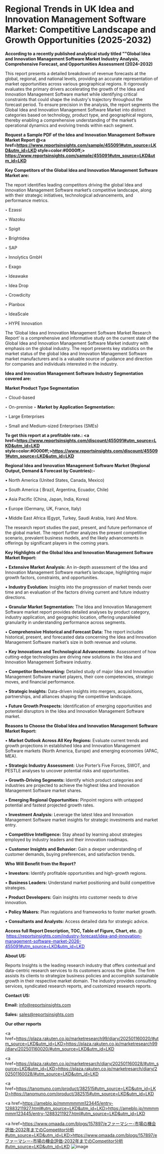 # Regional Trends in UK Idea and Innovation Management Software Market: Competitive Landscape and Growth Opportunities (2025-2032)

<strong>According to a recently published analytical study titled ""Global Idea and Innovation Management Software Market Industry Analysis, Comprehensive Forecast, and Opportunities Assessment (2024–2032)</strong>

This report presents a detailed breakdown of revenue forecasts at the global, regional, and national levels, providing an accurate representation of market opportunities across various geographical regions. It rigorously evaluates the primary drivers accelerating the growth of the Idea and Innovation Management Software market while identifying critical constraints that could shape the industry's trajectory throughout the forecast period. To ensure precision in the analysis, the report segments the Global Idea and Innovation Management Software Market into distinct categories based on technology, product type, and geographical regions, thereby enabling a comprehensive understanding of the market’s operational dynamics and evolving trends within each segment.

<strong>Request a Sample PDF of the Idea and Innovation Management Software Market Report </strong><strong>@<a href=https://www.reportsinsights.com/sample/455091#utm_source=LKD&utm_id=LKD style=color:#0000ff;> https://www.reportsinsights.com/sample/455091#utm_source=LKD&utm_id=LKD</a></strong></font>

<strong>Key Competitors of the Global Idea and Innovation Management Software Market are:</strong>

The report identifies leading competitors driving the global Idea and Innovation Management Software market’s competitive landscape, along with their strategic initiatives, technological advancements, and performance metrics.

‣ Ezassi

‣ Wazoku

‣ Spigit

‣ Brightidea

‣ SAP

‣ Innolytics GmbH

‣ Exago

‣ Ideawake

‣ Idea Drop

‣ Crowdicity

‣ Planbox

‣ IdeaScale

‣ HYPE Innovation

The ‘Global Idea and Innovation Management Software Market Research Report’ is a comprehensive and informative study on the current state of the Global Idea and Innovation Management Software Market industry with emphasis on the global industry. The report presents key statistics on the market status of the global Idea and Innovation Management Software market manufacturers and is a valuable source of guidance and direction for companies and individuals interested in the industry.

<strong>Idea and Innovation Management Software Industry Segmentation covered are:</strong>

<strong>Market Product Type Segmentation</strong>

‣ Cloud-based

‣ On-premise
‣ 
<strong>Market by Application Segmentation:</strong>

‣ Large Enterprises

‣ Small and Medium-sized Enterprises (SMEs)

<strong>To get this report at a profitable rate.: <a href=https://www.reportsinsights.com/discount/455091#utm_source=LKD&utm_id=LKD style=color:#0000ff;>https://www.reportsinsights.com/discount/455091#utm_source=LKD&utm_id=LKD</a></strong></font>

<strong>Regional Idea and Innovation Management Software Market (Regional Output, Demand &amp; Forecast by Countries):-</strong>

• North America (United States, Canada, Mexico)

• South America ( Brazil, Argentina, Ecuador, Chile)

• Asia Pacific (China, Japan, India, Korea)

• Europe (Germany, UK, France, Italy)

• Middle East Africa (Egypt, Turkey, Saudi Arabia, Iran) And More.

The research report studies the past, present, and future performance of the global market. The report further analyzes the present competitive scenario, prevalent business models, and the likely advancements in offerings by significant players in the coming years.

<strong>Key Highlights of the Global Idea and Innovation Management Software Market Report:</strong>

• <strong>Extensive Market Analysis:</strong> An in-depth assessment of the Idea and Innovation Management Software market’s landscape, highlighting major growth factors, constraints, and opportunities.

• <strong>Industry Evolution:</strong> Insights into the progression of market trends over time and an evaluation of the factors driving current and future industry directions.

• <strong>Granular Market Segmentation:</strong> The Idea and Innovation Management Software market report provides detailed analyses by product category, industry application, and geographic location, offering unparalleled granularity in understanding performance across segments.

• <strong>Comprehensive Historical and Forecast Data:</strong> The report includes historical, present, and forecasted data concerning the Idea and Innovation Management Software market’s size in both revenue and volume.

• <strong>Key Innovations and Technological Advancements:</strong> Assessment of how cutting-edge technologies are driving new solutions in the Idea and Innovation Management Software industry.

• <strong>Competitor Benchmarking:</strong> Detailed study of major Idea and Innovation Management Software market players, their core competencies, strategic moves, and financial performance.

• <strong>Strategic Insights:</strong> Data-driven insights into mergers, acquisitions, partnerships, and alliances shaping the competitive landscape.

• <strong>Future Growth Prospects:</strong> Identification of emerging opportunities and potential disruptors in the Idea and Innovation Management Software market.

<strong>Reasons to Choose the Global Idea and Innovation Management Software Market Report:</strong>

• <strong>Market Outlook Across All Key Regions:</strong> Evaluate current trends and growth projections in established Idea and Innovation Management Software markets (North America, Europe) and emerging economies (APAC, MEA).

• <strong>Strategic Industry Assessment:</strong> Use Porter’s Five Forces, SWOT, and PESTLE analyses to uncover potential risks and opportunities.

• <strong>Growth-Driving Segments:</strong> Identify which product categories and industries are projected to achieve the highest Idea and Innovation Management Software market shares.

• <strong>Emerging Regional Opportunities:</strong> Pinpoint regions with untapped potential and fastest projected growth rates.

• <strong>Investment Analysis:</strong> Leverage the latest Idea and Innovation Management Software market insights for strategic investments and market entry.

• <strong>Competitive Intelligence:</strong> Stay ahead by learning about strategies employed by industry leaders and their innovation roadmaps.

• <strong>Customer Insights and Behavior:</strong> Gain a deeper understanding of customer demands, buying preferences, and satisfaction trends.

<strong>Who Will Benefit from the Report?</strong>

• <strong>Investors:</strong> Identify profitable opportunities and high-growth regions.

• <strong>Business Leaders:</strong> Understand market positioning and build competitive strategies.

• <strong>Product Developers:</strong> Gain insights into customer needs to drive innovation.

• <strong>Policy Makers:</strong> Plan regulations and frameworks to foster market growth.

• <strong>Consultants and Analysts:</strong> Access detailed data for strategic advice.
</ul>
<strong>Access full Report Description, TOC, Table of Figure, Chart, etc. </strong>@  <a href=https://reportsinsights.com/industry-forecast/idea-and-innovation-management-software-market-2026-455091#utm_source=LKD&utm_id=LKD style=color:#0000ff;>https://reportsinsights.com/industry-forecast/idea-and-innovation-management-software-market-2026-455091#utm_source=LKD&utm_id=LKD</a></font>

<strong><strong>About US</strong>:</strong>

Reports Insights is the leading research industry that offers contextual and data-centric research services to its customers across the globe. The firm assists its clients to strategize business policies and accomplish sustainable growth in their respective market domain. The industry provides consulting services, syndicated research reports, and customized research reports.

<strong>Contact US:</strong>

<p class=""""><b>Email:</b> <a href=mailto:info@reportsinsights.com>info@reportsinsights.com</a></p>
<p class=""""><b>Sales:</b> <a href=mailto:sales@reportsinsights.com>sales@reportsinsights.com</a></p>

<strong>Our other reports</strong>

<a href=https://plaza.rakuten.co.jp/marketresearch99/diary/202501160020/#utm_source=LKD&utm_id=LKD>https://plaza.rakuten.co.jp/marketresearch99/diary/202501160020/#utm_source=LKD&utm_id=LKD</a>

<a href=https://plaza.rakuten.co.jp/marketresarch/diary/202501160028/#utm_source=LKD&utm_id=LKD>https://plaza.rakuten.co.jp/marketresarch/diary/202501160028/#utm_source=LKD&utm_id=LKD</a>

<a href=https://tanomuno.com/product/382515#utm_source=LKD&utm_id=LKD>https://tanomuno.com/product/382515#utm_source=LKD&utm_id=LKD</a>

<a href=https://ameblo.jp/mmmmmmm123445/entry-12883211927.html#utm_source=LKD&utm_id=LKD>https://ameblo.jp/mmmmmmm123445/entry-12883211927.html#utm_source=LKD&utm_id=LKD</a>

<a href=https://www.omaada.com/blogs/157897/eファーマシー-市場の機会評価-2032年までのCompetitor分析#utm_source=LKD&utm_id=LKD>https://www.omaada.com/blogs/157897/eファーマシー-市場の機会評価-2032年までのCompetitor分析#utm_source=LKD&utm_id=LKD</a>
![image](https://github.com/user-attachments/assets/72eada7f-f28b-4dd8-9952-bce79421a1fb)
